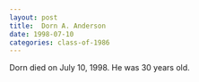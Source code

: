 ```yaml
---
layout: post
title:  Dorn A. Anderson
date: 1998-07-10
categories: class-of-1986
---
```


Dorn died on July 10, 1998.  He was 30 years old.


